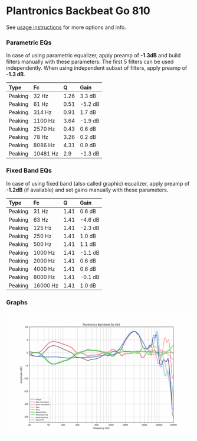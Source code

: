 # Plantronics Backbeat Go 810
See [usage instructions](https://github.com/jaakkopasanen/AutoEq#usage) for more options and info.

### Parametric EQs
In case of using parametric equalizer, apply preamp of **-1.3dB** and build filters manually
with these parameters. The first 5 filters can be used independently.
When using independent subset of filters, apply preamp of **-1.3 dB**.

| Type    | Fc       |    Q | Gain    |
|:--------|:---------|:-----|:--------|
| Peaking | 32 Hz    | 1.26 | 3.3 dB  |
| Peaking | 61 Hz    | 0.51 | -5.2 dB |
| Peaking | 314 Hz   | 0.91 | 1.7 dB  |
| Peaking | 1100 Hz  | 3.64 | -1.9 dB |
| Peaking | 2570 Hz  | 0.43 | 0.6 dB  |
| Peaking | 78 Hz    | 3.26 | 0.2 dB  |
| Peaking | 8086 Hz  | 4.31 | 0.9 dB  |
| Peaking | 10481 Hz | 2.9  | -1.3 dB |

### Fixed Band EQs
In case of using fixed band (also called graphic) equalizer, apply preamp of **-1.2dB**
(if available) and set gains manually with these parameters.

| Type    | Fc       |    Q | Gain    |
|:--------|:---------|:-----|:--------|
| Peaking | 31 Hz    | 1.41 | 0.6 dB  |
| Peaking | 63 Hz    | 1.41 | -4.6 dB |
| Peaking | 125 Hz   | 1.41 | -2.3 dB |
| Peaking | 250 Hz   | 1.41 | 1.0 dB  |
| Peaking | 500 Hz   | 1.41 | 1.1 dB  |
| Peaking | 1000 Hz  | 1.41 | -1.1 dB |
| Peaking | 2000 Hz  | 1.41 | 0.6 dB  |
| Peaking | 4000 Hz  | 1.41 | 0.6 dB  |
| Peaking | 8000 Hz  | 1.41 | -0.1 dB |
| Peaking | 16000 Hz | 1.41 | 1.0 dB  |

### Graphs
![](./Plantronics%20Backbeat%20Go%20810.png)